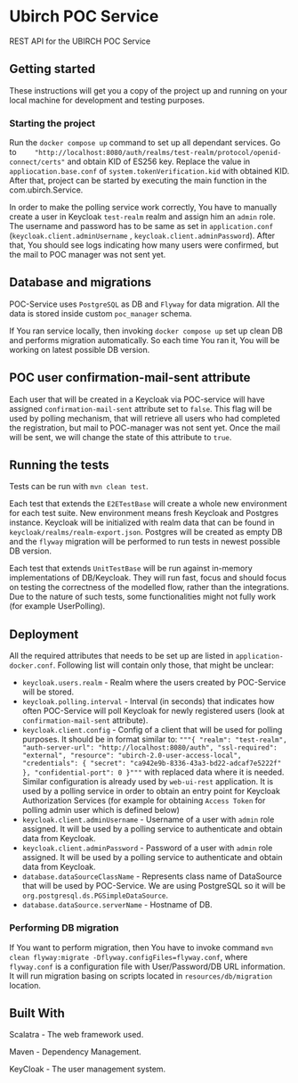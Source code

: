 # Ubirch POC Service

REST API for the UBIRCH POC Service

## Getting started

These instructions will get you a copy of the project up and running on your local machine for development and testing
purposes.

### Starting the project

Run the `docker compose up` command to set up all dependant services. Go
to `    "http://localhost:8080/auth/realms/test-realm/protocol/openid-connect/certs"` and obtain KID of ES256 key.
Replace the value in `appliocation.base.conf` of `system.tokenVerification.kid` with obtained KID. After that, project
can be started by executing the main function in the com.ubirch.Service.

In order to make the polling service work correctly, You have to manually create a user in Keycloak `test-realm` realm
and assign him an `admin` role. The username and password has to be same as set
in `application.conf` (`keycloak.client.adminUsername`
, `keycloak.client.adminPassword`). After that, You should see logs indicating how many users were confirmed, but the
mail to POC manager was not sent yet.

## Database and migrations

POC-Service uses `PostgreSQL` as DB and `Flyway` for data migration. All the data is stored inside custom `poc_manager`
schema.

If You ran service locally, then invoking `docker compose up` set up clean DB and performs migration automatically. So
each time You ran it, You will be working on latest possible DB version.

## POC user confirmation-mail-sent attribute

Each user that will be created in a Keycloak via POC-service will have assigned  `confirmation-mail-sent` attribute set
to `false`. This flag will be used by polling mechanism, that will retrieve all users who had completed the
registration, but mail to POC-manager was not sent yet. Once the mail will be sent, we will change the state of this
attribute to `true`.

## Running the tests

Tests can be run with ```mvn clean test```.

Each test that extends the `E2ETestBase` will create a whole new environment for each test suite. New environment means
fresh Keycloak and Postgres instance. Keycloak will be initialized with realm data that can be found
in `keycloak/realms/realm-export.json`. Postgres will be created as empty DB and the `flyway`
migration will be performed to run tests in newest possible DB version.

Each test that extends `UnitTestBase` will be run against in-memory implementations of DB/Keycloak. They will run fast,
focus and should focus on testing the correctness of the modelled flow, rather than the integrations. Due to the nature
of such tests, some functionalities might not fully work (for example UserPolling).

## Deployment

All the required attributes that needs to be set up are listed in `application-docker.conf`. Following list will contain
only those, that might be unclear:

* `keycloak.users.realm` - Realm where the users created by POC-Service will be stored.
* `keycloak.polling.interval` - Interval (in seconds) that indicates how often POC-Service will poll Keycloak for newly
  registered users (look at `confirmation-mail-sent` attribute).
* `keycloak.client.config` - Config of a client that will be used for polling purposes. It should be in format similar
  to:
  ` """{ "realm": "test-realm", "auth-server-url": "http://localhost:8080/auth", "ssl-required": "external", "resource": "ubirch-2.0-user-access-local", "credentials": { "secret": "ca942e9b-8336-43a3-bd22-adcaf7e5222f" }, "confidential-port": 0 }""" `
  with replaced data where it is needed. Similar configuration is already used by `web-ui-rest` application. It is used
  by a polling service in order to obtain an entry point for Keycloak Authorization Services (for example for
  obtaining `Access Token` for polling admin user which is defined below)
* `keycloak.client.adminUsername` - Username of a user with `admin` role assigned. It will be used by a polling service
  to authenticate and obtain data from Keycloak.
* `keycloak.client.adminPassword` - Password of a user with `admin` role assigned. It will be used by a polling service
  to authenticate and obtain data from Keycloak.
* `database.dataSourceClassName` - Represents class name of DataSource that will be used by POC-Service. We are using
  PostgreSQL so it will be `org.postgresql.ds.PGSimpleDataSource`.
* `database.dataSource.serverName` - Hostname of DB.

### Performing DB migration

If You want to perform migration, then You have to invoke
command `mvn clean flyway:migrate -Dflyway.configFiles=flyway.conf`, where `flyway.conf` is a configuration file with
User/Password/DB URL information. It will run migration basing on scripts located in `resources/db/migration` location.

## Built With

Scalatra - The web framework used.

Maven - Dependency Management.

KeyCloak - The user management system.
